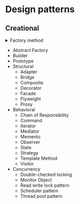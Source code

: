 # Design patterns

## Creational

<details>
	<summary>Factory method</summary>
  	## Heading
  	1. A numbered
  	2. list
    	* With some
     	* Sub bullets
</details>


- Abstract Factory
- Builder
- Prototype
- Structural
	- Adapter
	- Bridge
	- Composite
	- Decorator
	- Facade
	- Flyweight
	- Proxy
- Behavioral
	- Chain of Responsibility
	- Command
	- Iterator
	- Mediator
	- Memento
	- Observer
	- State
	- Strategy
	- Template Method
	- Visitor
- Concurrency
	- Double-checked locking
	- Monitor Object
	- Read write lock pattern
	- Scheduler pattern
	- Thread pool pattern
